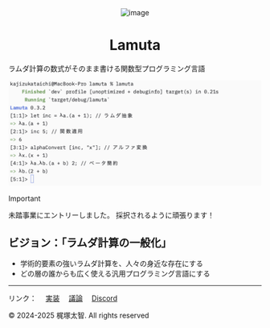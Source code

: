 <div align="center">
  <img width="150" alt="image" src="https://github.com/user-attachments/assets/8795161c-2c15-4c7c-9174-29d52c56df00" />

 # **Lamuta**
</div>

ラムダ計算の数式がそのまま書ける関数型プログラミング言語

<img width="778" alt="image" src="docs/static/lambda.png" />

> [!IMPORTANT]
> 未踏事業にエントリーしました。
> 採択されるように頑張ります！

## ビジョン：「ラムダ計算の一般化」
- 学術的要素の強いラムダ計算を、人々の身近な存在にする 
- どの層の誰からも広く使える汎用プログラミング言語にする


---

リンク：
　[実装](src/main.rs)
　[議論](https://github.com/KajizukaTaichi/lamuta/discussions/)
　[Discord](https://discord.gg/qWnHhjpzm4)
 
&copy; 2024-2025 梶塚太智. All rights reserved
